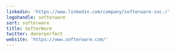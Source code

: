 ```yaml
---
linkedin: 'https://www.linkedin.com/company/softerware-inc-/'
logohandle: softerware
sort: softerware
title: SofterWare
twitter: donorperfect
website: 'https://www.softerware.com/'
---
```

